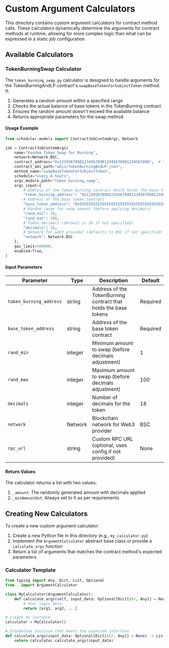 # Custom Argument Calculators

This directory contains custom argument calculators for contract method calls. These calculators dynamically determine the arguments for contract methods at runtime, allowing for more complex logic than what can be expressed in a static job configuration.

## Available Calculators

### TokenBurningSwap Calculator

The `token_burning_swap.py` calculator is designed to handle arguments for the TokenBurningAndLP contract's `swapBaseTokenForSubjectToken` method. It:

1. Generates a random amount within a specified range
2. Checks the actual balance of base tokens in the TokenBurning contract
3. Ensures the random amount doesn't exceed the available balance
4. Returns appropriate parameters for the swap method

#### Usage Example

```python
from scheduler.models import ContractJobCustomArgs, Network

job = ContractJobCustomArgs(
    name="Random Token Swap for Burning",
    network=Network.BSC,
    contract_address="0x1234567890123456789012345678901234567890",  # TokenBurningAndLP contract
    contract_abi_path="abis/TokenBurningAndLP.json",
    method_name="swapBaseTokenForSubjectToken",
    schedule="every 6 hours",
    args_module_path="token_burning_swap",
    args_input={
        # Address of the token burning contract which holds the base tokens
        "token_burning_address": "0x1234567890123456789012345678901234567890",
        # Address of the base token contract
        "base_token_address": "0x5555555555555555555555555555555555555555",
        # Random range for swap amount (before applying decimals)
        "rand_min": 10,
        "rand_max": 100,
        # Token decimals (default is 18 if not specified)
        "decimals": 18,
        # Network for web3 provider (defaults to BSC if not specified)
        "network": Network.BSC
    },
    gas_limit=500000,
    enabled=True,
)
```

#### Input Parameters

| Parameter               | Type    | Description                                                     | Default  |
| ----------------------- | ------- | --------------------------------------------------------------- | -------- |
| `token_burning_address` | string  | Address of the TokenBurning contract that holds the base tokens | Required |
| `base_token_address`    | string  | Address of the base token contract                              | Required |
| `rand_min`              | integer | Minimum amount to swap (before decimals adjustment)             | 1        |
| `rand_max`              | integer | Maximum amount to swap (before decimals adjustment)             | 100      |
| `decimals`              | integer | Number of decimals for the token                                | 18       |
| `network`               | Network | Blockchain network for Web3 provider                            | BSC      |
| `rpc_url`               | string  | Custom RPC URL (optional, uses config if not provided)          | None     |

#### Return Values

The calculator returns a list with two values:

1. `_amount`: The randomly generated amount with decimals applied
2. `_minAmountOut`: Always set to 0 as per requirements

## Creating New Calculators

To create a new custom argument calculator:

1. Create a new Python file in this directory (e.g., `my_calculator.py`)
2. Implement the `ArgumentCalculator` abstract base class or provide a `calculate_args` function
3. Return a list of arguments that matches the contract method's expected parameters

### Calculator Template

```python
from typing import Any, Dict, List, Optional
from . import ArgumentCalculator

class MyCalculator(ArgumentCalculator):
    def calculate_args(self, input_data: Optional[Dict[str, Any]] = None) -> List[Any]:
        # Your logic here
        return [arg1, arg2, ...]

# Create an instance
calculator = MyCalculator()

# Standalone function that meets the expected interface
def calculate_args(input_data: Optional[Dict[str, Any]] = None) -> List[Any]:
    return calculator.calculate_args(input_data)
```
